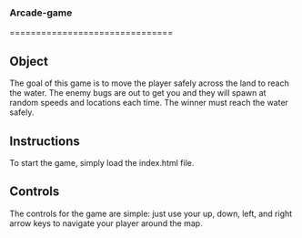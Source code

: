 ### Arcade-game
===============================


##	Object
The goal of this game is to move the player safely across the land to reach the water. The enemy bugs are out to get you and they will spawn at random speeds and locations each time. The winner must reach the water safely.

##  Instructions
To start the game, simply load the index.html file.

##	Controls
The controls for the game are simple: just use your up, down, left, and right arrow keys to navigate your player around the map.
